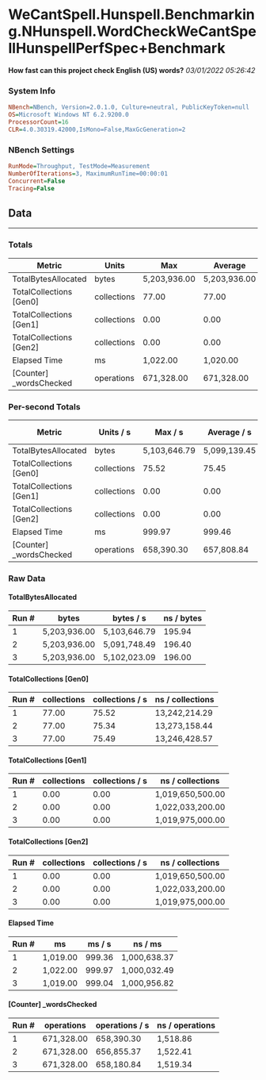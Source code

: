 ﻿# WeCantSpell.Hunspell.Benchmarking.NHunspell.WordCheckWeCantSpellHunspellPerfSpec+Benchmark
__How fast can this project check English (US) words?__
_03/01/2022 05:26:42_
### System Info
```ini
NBench=NBench, Version=2.0.1.0, Culture=neutral, PublicKeyToken=null
OS=Microsoft Windows NT 6.2.9200.0
ProcessorCount=16
CLR=4.0.30319.42000,IsMono=False,MaxGcGeneration=2
```

### NBench Settings
```ini
RunMode=Throughput, TestMode=Measurement
NumberOfIterations=3, MaximumRunTime=00:00:01
Concurrent=False
Tracing=False
```

## Data
-------------------

### Totals
|          Metric |           Units |             Max |         Average |             Min |          StdDev |
|---------------- |---------------- |---------------- |---------------- |---------------- |---------------- |
|TotalBytesAllocated |           bytes |    5,203,936.00 |    5,203,936.00 |    5,203,936.00 |            0.00 |
|TotalCollections [Gen0] |     collections |           77.00 |           77.00 |           77.00 |            0.00 |
|TotalCollections [Gen1] |     collections |            0.00 |            0.00 |            0.00 |            0.00 |
|TotalCollections [Gen2] |     collections |            0.00 |            0.00 |            0.00 |            0.00 |
|    Elapsed Time |              ms |        1,022.00 |        1,020.00 |        1,019.00 |            1.73 |
|[Counter] _wordsChecked |      operations |      671,328.00 |      671,328.00 |      671,328.00 |            0.00 |

### Per-second Totals
|          Metric |       Units / s |         Max / s |     Average / s |         Min / s |      StdDev / s |
|---------------- |---------------- |---------------- |---------------- |---------------- |---------------- |
|TotalBytesAllocated |           bytes |    5,103,646.79 |    5,099,139.45 |    5,091,748.49 |        6,452.05 |
|TotalCollections [Gen0] |     collections |           75.52 |           75.45 |           75.34 |            0.10 |
|TotalCollections [Gen1] |     collections |            0.00 |            0.00 |            0.00 |            0.00 |
|TotalCollections [Gen2] |     collections |            0.00 |            0.00 |            0.00 |            0.00 |
|    Elapsed Time |              ms |          999.97 |          999.46 |          999.04 |            0.47 |
|[Counter] _wordsChecked |      operations |      658,390.30 |      657,808.84 |      656,855.37 |          832.34 |

### Raw Data
#### TotalBytesAllocated
|           Run # |           bytes |       bytes / s |      ns / bytes |
|---------------- |---------------- |---------------- |---------------- |
|               1 |    5,203,936.00 |    5,103,646.79 |          195.94 |
|               2 |    5,203,936.00 |    5,091,748.49 |          196.40 |
|               3 |    5,203,936.00 |    5,102,023.09 |          196.00 |

#### TotalCollections [Gen0]
|           Run # |     collections | collections / s |ns / collections |
|---------------- |---------------- |---------------- |---------------- |
|               1 |           77.00 |           75.52 |   13,242,214.29 |
|               2 |           77.00 |           75.34 |   13,273,158.44 |
|               3 |           77.00 |           75.49 |   13,246,428.57 |

#### TotalCollections [Gen1]
|           Run # |     collections | collections / s |ns / collections |
|---------------- |---------------- |---------------- |---------------- |
|               1 |            0.00 |            0.00 |1,019,650,500.00 |
|               2 |            0.00 |            0.00 |1,022,033,200.00 |
|               3 |            0.00 |            0.00 |1,019,975,000.00 |

#### TotalCollections [Gen2]
|           Run # |     collections | collections / s |ns / collections |
|---------------- |---------------- |---------------- |---------------- |
|               1 |            0.00 |            0.00 |1,019,650,500.00 |
|               2 |            0.00 |            0.00 |1,022,033,200.00 |
|               3 |            0.00 |            0.00 |1,019,975,000.00 |

#### Elapsed Time
|           Run # |              ms |          ms / s |         ns / ms |
|---------------- |---------------- |---------------- |---------------- |
|               1 |        1,019.00 |          999.36 |    1,000,638.37 |
|               2 |        1,022.00 |          999.97 |    1,000,032.49 |
|               3 |        1,019.00 |          999.04 |    1,000,956.82 |

#### [Counter] _wordsChecked
|           Run # |      operations |  operations / s | ns / operations |
|---------------- |---------------- |---------------- |---------------- |
|               1 |      671,328.00 |      658,390.30 |        1,518.86 |
|               2 |      671,328.00 |      656,855.37 |        1,522.41 |
|               3 |      671,328.00 |      658,180.84 |        1,519.34 |


